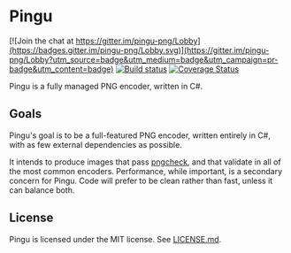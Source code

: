 # Pingu

[![Join the chat at https://gitter.im/pingu-png/Lobby](https://badges.gitter.im/pingu-png/Lobby.svg)](https://gitter.im/pingu-png/Lobby?utm_source=badge&utm_medium=badge&utm_campaign=pr-badge&utm_content=badge)
[![Build status](https://ci.appveyor.com/api/projects/status/i045feyyg0bkkvko/branch/master?svg=true)](https://ci.appveyor.com/project/bojanrajkovic/pingu/branch/master)
[![Coverage Status](https://coveralls.io/repos/github/bojanrajkovic/pingu/badge.svg?branch=master)](https://coveralls.io/github/bojanrajkovic/pingu?branch=master)

Pingu is a fully managed PNG encoder, written in C#.

## Goals

Pingu's goal is to be a full-featured PNG encoder, written 
entirely in C#, with as few external dependencies as possible.

It intends to produce images that pass [pngcheck][check], and that
validate in all of the most common encoders. Performance, while important,
is a secondary concern for Pingu. Code will prefer to be clean rather than
fast, unless it can balance both.

## License

Pingu is licensed under the MIT license. See [LICENSE.md][license].

[check]: http://www.libpng.org/pub/png/apps/pngcheck.html
[license]: LICENSE.md